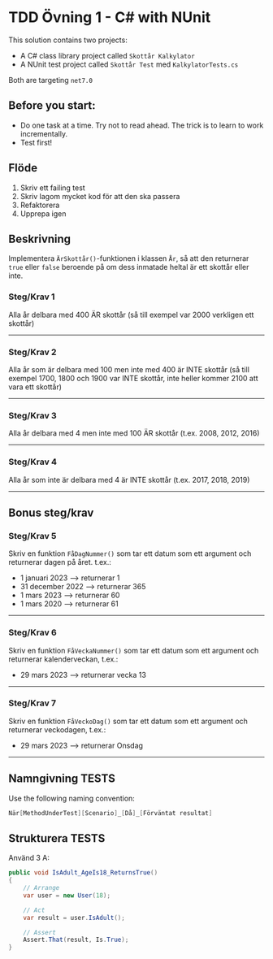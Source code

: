# TDD Övning 1 - C# with NUnit

This solution contains two projects:
- A C# class library project called `Skottår Kalkylator`
- A NUnit test project called `Skottår Test` med `KalkylatorTests.cs`

Both are targeting `net7.0`

## Before you start:
- Do one task at a time. Try not to read ahead. The trick is to learn to work incrementally.
- Test first!

## Flöde
1. Skriv ett failing test
2. Skriv lagom mycket kod för att den ska passera
3. Refaktorera
4. Upprepa igen

## Beskrivning

Implementera `ÄrSkottår()`-funktionen i klassen `År`, så att den returnerar `true`
eller `false` beroende på om dess inmatade heltal är ett skottår eller inte.

### Steg/Krav 1
Alla år delbara med 400 ÄR skottår (så till exempel var 2000 verkligen ett skottår)

-----------------------------------------------------------------------------------

### Steg/Krav 2
Alla år som är delbara med 100 men inte med 400 är INTE skottår (så till exempel 1700, 1800 och 1900 var INTE skottår, inte heller kommer 2100 att vara ett skottår)

-----------------------------------------------------------------------------------

### Steg/Krav 3
Alla år delbara med 4 men inte med 100 ÄR skottår (t.ex. 2008, 2012, 2016)

-----------------------------------------------------------------------------------

### Steg/Krav 4
Alla år som inte är delbara med 4 är INTE skottår (t.ex. 2017, 2018, 2019)

-----------------------------------------------------------------------------------

## Bonus steg/krav

### Steg/Krav 5
Skriv en funktion `FåDagNummer()` som tar ett datum som ett argument och returnerar dagen på året. t.ex.:
- 1 januari 2023 --> returnerar 1
- 31 december 2022 --> returnerar 365
- 1 mars 2023 --> returnerar 60
- 1 mars 2020 --> returnerar 61

-----------------------------------------------------------------------------------

### Steg/Krav 6
Skriv en funktion `FåVeckaNummer()` som tar ett datum som ett argument och returnerar kalenderveckan, t.ex.:
- 29 mars 2023 --> returnerar vecka 13

-----------------------------------------------------------------------------------

### Steg/Krav 7
Skriv en funktion `FåVeckoDag()` som tar ett datum som ett argument och returnerar veckodagen, t.ex.:
- 29 mars 2023 --> returnerar Onsdag

-----------------------------------------------------------------------------------

## Namngivning TESTS

Use the following naming convention:

```csharp
När[MethodUnderTest][Scenario]_[Då]_[Förväntat resultat]
```

## Strukturera TESTS

Använd 3 A:
```csharp
public void IsAdult_AgeIs18_ReturnsTrue()
{
    // Arrange
    var user = new User(18);

    // Act
    var result = user.IsAdult();

    // Assert
    Assert.That(result, Is.True);
}
```
